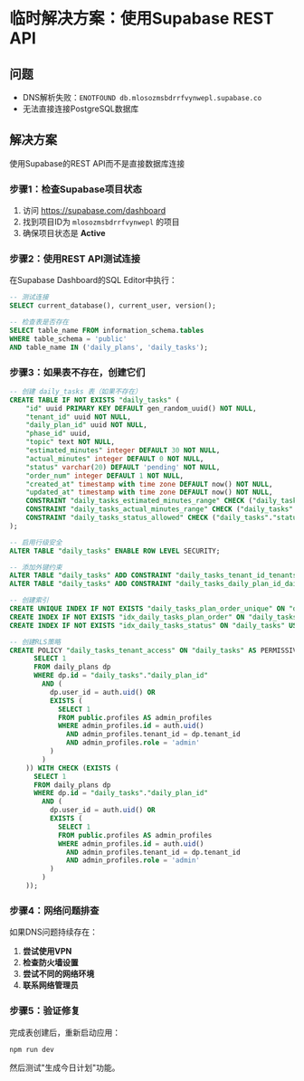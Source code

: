 # 临时解决方案：使用Supabase REST API

## 问题
- DNS解析失败：`ENOTFOUND db.mlosozmsbdrrfvynwepl.supabase.co`
- 无法直接连接PostgreSQL数据库

## 解决方案
使用Supabase的REST API而不是直接数据库连接

### 步骤1：检查Supabase项目状态
1. 访问 https://supabase.com/dashboard
2. 找到项目ID为 `mlosozmsbdrrfvynwepl` 的项目
3. 确保项目状态是 **Active**

### 步骤2：使用REST API测试连接
在Supabase Dashboard的SQL Editor中执行：

```sql
-- 测试连接
SELECT current_database(), current_user, version();

-- 检查表是否存在
SELECT table_name FROM information_schema.tables 
WHERE table_schema = 'public' 
AND table_name IN ('daily_plans', 'daily_tasks');
```

### 步骤3：如果表不存在，创建它们
```sql
-- 创建 daily_tasks 表（如果不存在）
CREATE TABLE IF NOT EXISTS "daily_tasks" (
	"id" uuid PRIMARY KEY DEFAULT gen_random_uuid() NOT NULL,
	"tenant_id" uuid NOT NULL,
	"daily_plan_id" uuid NOT NULL,
	"phase_id" uuid,
	"topic" text NOT NULL,
	"estimated_minutes" integer DEFAULT 30 NOT NULL,
	"actual_minutes" integer DEFAULT 0 NOT NULL,
	"status" varchar(20) DEFAULT 'pending' NOT NULL,
	"order_num" integer DEFAULT 1 NOT NULL,
	"created_at" timestamp with time zone DEFAULT now() NOT NULL,
	"updated_at" timestamp with time zone DEFAULT now() NOT NULL,
	CONSTRAINT "daily_tasks_estimated_minutes_range" CHECK ("daily_tasks"."estimated_minutes" BETWEEN 5 AND 480),
	CONSTRAINT "daily_tasks_actual_minutes_range" CHECK ("daily_tasks"."actual_minutes" BETWEEN 0 AND 1440),
	CONSTRAINT "daily_tasks_status_allowed" CHECK ("daily_tasks"."status" IN ('pending', 'in_progress', 'completed', 'skipped'))
);

-- 启用行级安全
ALTER TABLE "daily_tasks" ENABLE ROW LEVEL SECURITY;

-- 添加外键约束
ALTER TABLE "daily_tasks" ADD CONSTRAINT "daily_tasks_tenant_id_tenants_id_fk" FOREIGN KEY ("tenant_id") REFERENCES "public"."tenants"("id") ON DELETE cascade ON UPDATE no action;
ALTER TABLE "daily_tasks" ADD CONSTRAINT "daily_tasks_daily_plan_id_daily_plans_id_fk" FOREIGN KEY ("daily_plan_id") REFERENCES "public"."daily_plans"("id") ON DELETE cascade ON UPDATE no action;

-- 创建索引
CREATE UNIQUE INDEX IF NOT EXISTS "daily_tasks_plan_order_unique" ON "daily_tasks" USING btree ("daily_plan_id","order_num");
CREATE INDEX IF NOT EXISTS "idx_daily_tasks_plan_order" ON "daily_tasks" USING btree ("daily_plan_id","order_num");
CREATE INDEX IF NOT EXISTS "idx_daily_tasks_status" ON "daily_tasks" USING btree ("status");

-- 创建RLS策略
CREATE POLICY "daily_tasks_tenant_access" ON "daily_tasks" AS PERMISSIVE FOR ALL TO "authenticated" USING (EXISTS (
      SELECT 1
      FROM daily_plans dp
      WHERE dp.id = "daily_tasks"."daily_plan_id"
        AND (
          dp.user_id = auth.uid() OR
          EXISTS (
            SELECT 1
            FROM public.profiles AS admin_profiles
            WHERE admin_profiles.id = auth.uid()
              AND admin_profiles.tenant_id = dp.tenant_id
              AND admin_profiles.role = 'admin'
          )
        )
    )) WITH CHECK (EXISTS (
      SELECT 1
      FROM daily_plans dp
      WHERE dp.id = "daily_tasks"."daily_plan_id"
        AND (
          dp.user_id = auth.uid() OR
          EXISTS (
            SELECT 1
            FROM public.profiles AS admin_profiles
            WHERE admin_profiles.id = auth.uid()
              AND admin_profiles.tenant_id = dp.tenant_id
              AND admin_profiles.role = 'admin'
          )
        )
    ));
```

### 步骤4：网络问题排查
如果DNS问题持续存在：

1. **尝试使用VPN**
2. **检查防火墙设置**
3. **尝试不同的网络环境**
4. **联系网络管理员**

### 步骤5：验证修复
完成表创建后，重新启动应用：
```bash
npm run dev
```

然后测试"生成今日计划"功能。
